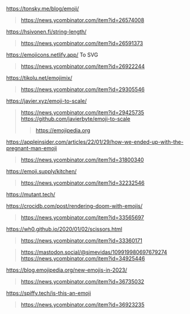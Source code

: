 https://tonsky.me/blog/emoji/
> https://news.ycombinator.com/item?id=26574008

https://hsivonen.fi/string-length/
> https://news.ycombinator.com/item?id=26591373

https://emojicons.netlify.app/ To SVG
> https://news.ycombinator.com/item?id=26922244

https://tikolu.net/emojimix/
> https://news.ycombinator.com/item?id=29305546

https://javier.xyz/emoji-to-scale/
> https://news.ycombinator.com/item?id=29425735
> https://github.com/javierbyte/emoji-to-scale
> > https://emojipedia.org

https://appleinsider.com/articles/22/01/29/how-we-ended-up-with-the-pregnant-man-emoji
> https://news.ycombinator.com/item?id=31800340

https://emoji.supply/kitchen/
> https://news.ycombinator.com/item?id=32232546

https://mutant.tech/

https://crocidb.com/post/rendering-doom-with-emojis/
> https://news.ycombinator.com/item?id=33565697

https://wh0.github.io/2020/01/02/scissors.html
> https://news.ycombinator.com/item?id=33360171

> https://mastodon.social/@simevidas/109919980697679274
> https://news.ycombinator.com/item?id=34925446

https://blog.emojipedia.org/new-emojis-in-2023/
> https://news.ycombinator.com/item?id=36735032

https://spiffy.tech/is-this-an-emoji
> https://news.ycombinator.com/item?id=36923235